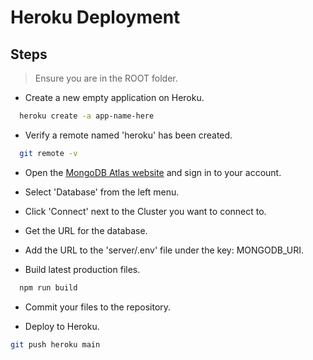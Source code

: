 # Heroku Deployment 

## Steps

  > Ensure you are in the ROOT folder.

  * Create a new empty application on Heroku.
  ```bash
    heroku create -a app-name-here
  ```

  * Verify a remote named 'heroku' has been created.
  ```bash
    git remote -v
  ```

  * Open the [MongoDB Atlas website](https://www.mongodb.com/cloud/atlas) and sign in to your account.

  * Select 'Database' from the left menu.

  * Click 'Connect' next to the Cluster you want to connect to.

  * Get the URL for the database.

  * Add the URL to the 'server/.env' file under the key: MONGODB_URI.

  * Build latest production files.
  ```bash
    npm run build
  ```

  * Commit your files to the repository.

  * Deploy to Heroku.
  ```bash
  git push heroku main
  ```